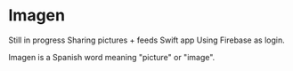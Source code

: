 # Imagen
Still in progress Sharing pictures + feeds Swift app
Using Firebase as login.

Imagen is a Spanish word meaning "picture" or "image".
